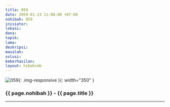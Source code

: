 ```yaml
---
title: 059
date: 2059-01-23 11:08:00 +07:00
nohibah: 059
inisiator: 
lokasi: 
dana: 
topik: 
lama: 
deskripsi: 
masalah: 
solusi: 
keberhasilan: 
layout: hibahcmb
---
```


![059](/static/img/hibahcmb/059.png){: .img-responsive }{: width="350" }

### {{ page.nohibah }} - {{ page.title }}

---
